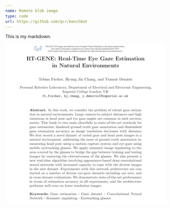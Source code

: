 ```yaml
---
name: Remote blob image
type: code
url: https://github.com/qcr/benchbot
---
```


This is my markdown.

![Remote blob image](https://github.com/Tobias-Fischer/rt_gene/blob/master/assets/paper_abstract.jpg)
